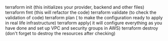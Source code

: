 terraform init (this initializes your provider, backend and other files)
terraform fmt (this will refactor the code)
terraform validate (to check the validation of code)
terraform plan ( to make the configuration ready to apply in real life infrastructure)
terraform apply( it will configure everything as you have done and set up VPC and security groups in AWS)
terraform destroy (don't forget to destroy the resources after checking)

